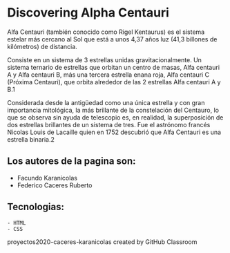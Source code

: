 # Discovering Alpha Centauri

Alfa Centauri (también conocido como Rigel Kentaurus) es el sistema estelar más cercano al Sol que está a unos 4,37 años luz (41,3 billones de kilómetros) de distancia.

Consiste en un sistema de 3 estrellas unidas gravitacionalmente. Un sistema ternario de estrellas que orbitan un centro de masas, Alfa centauri A y Alfa centauri B, más una tercera estrella enana roja, Alfa centauri C (Próxima Centauri), que orbita alrededor de las 2 estrellas Alfa centauri A y B.1​

Considerada desde la antigüedad como una única estrella y con gran importancia mitológica, la más brillante de la constelación del Centauro, lo que se observa sin ayuda de telescopio es, en realidad, la superposición de dos estrellas brillantes de un sistema de tres. Fue el astrónomo francés Nicolas Louis de Lacaille quien en 1752 descubrió que Alfa Centauri es una estrella binaria.2​


## Los autores de la pagina son:

  - Facundo Karanicolas
  - Federico Caceres Ruberto
  
 ## Tecnologias:
    - HTML
    - CSS

proyectos2020-caceres-karanicolas created by GitHub Classroom
